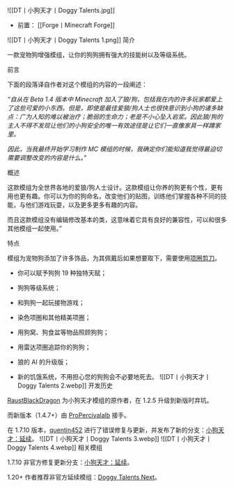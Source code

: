 ![[DT丨小狗天才丨Doggy Talents.jpg]]
- 前置：
 [[Forge丨Minecraft Forge]]

![[DT丨小狗天才丨Doggy Talents 1.png]]
简介

一款宠物狗增强模组，让你的狗狗拥有强大的技能树以及等级系统。

前言

下面的段落译自作者对这个模组的内容的一段阐述：

_“自从在 Beta 1.4 版本中 Minecraft 加入了狼/狗，包括我在内的许多玩家都爱上了这些可爱的小东西。但是，即使是最佳爱狼/狗人士也很快意识到小狗的诸多缺点：广为人知的难以被治疗；脆弱的生命力；老是不小心坠入岩浆。因此狼/狗的主人不得不发现让他们的小狗安全的唯一有效途径是让它们一直像家具一样蹲家里。_

_因此，当我最终开始学习制作 MC 模组的时候，我确定你们能知道我觉得最迫切需要调整改变的内容是什么。”_

概述

这款模组为全世界各地的爱狼/狗人士设计。这款模组让你养的狗更有个性，更有用也更有趣。你可以为你的狗命名，改变他们的贴图，训练他们掌握各种不同的技能，与他们游戏玩耍，以及更多更多有趣的内容。

而且这款模组没有编辑修改基本的类，这意味着它具有良好的兼容性，可以和很多其他模组一起使用。”

特点

模组为宠物狗添加了许多饰品，为其佩戴后如果想要取下，需要使用[项圈剪刀](https://www.mcmod.cn/item/6253.html "项圈剪刀")。

- 你可以赋予狗狗 19 种独特天赋；
    
- 狗狗等级系统；
    
- 和狗狗一起玩接物游戏；
    
- 染色项圈和其他精美项圈；
    
- 用狗窝、狗食盆等物品照顾狗狗；
    
- 用雷达项圈追踪你的狗狗；
    
- 狼的 AI 的升级版；
    
- 新的饥饿系统，不用担心您的狗狗会不必要地死去。
![[DT丨小狗天才丨Doggy Talents 2.webp]]
开发历史

[RaustBlackDragon](https://www.mcmod.cn/author/21638.html "RaustBlackDragon") 为小狗天才模组的原作者，在 1.2.5 升级到新版时弃坑。

而新版本（1.4.7+）由 [ProPercivalalb](https://www.mcmod.cn/author/21639.html "ProPercivalalb") 接手。

在 1.7.10 版本，[quentin452](https://www.mcmod.cn/author/29380.html "quentin452") 进行了错误修复与更新，并发布了新的分支：[小狗天才：延续](https://www.mcmod.cn/class/14784.html "小狗天才：延续")。
![[DT丨小狗天才丨Doggy Talents 3.webp]]
![[DT丨小狗天才丨Doggy Talents 4.webp]]
相关模组

1.7.10 非官方修复更新分支：[小狗天才：延续](https://www.mcmod.cn/class/14784.html)。

1.20+ 作者推荐非官方延续模组：[Doggy Talents Next](https://www.mcmod.cn/class/13170.html)。